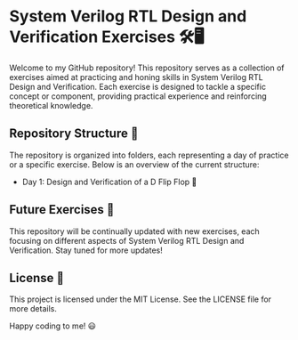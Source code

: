 # System Verilog RTL Design and Verification Exercises 🛠️🖥️

Welcome to my GitHub repository! This repository serves as a collection of exercises aimed at practicing and honing skills in System Verilog RTL Design and Verification. Each exercise is designed to tackle a specific concept or component, providing practical experience and reinforcing theoretical knowledge.

## Repository Structure 📂

The repository is organized into folders, each representing a day of practice or a specific exercise. Below is an overview of the current structure:
- Day 1: Design and Verification of a D Flip Flop 🔄

## Future Exercises 🔮

This repository will be continually updated with new exercises, each focusing on different aspects of System Verilog RTL Design and Verification. Stay tuned for more updates!

## License 📜
This project is licensed under the MIT License. See the LICENSE file for more details.

Happy coding to me! 😃
